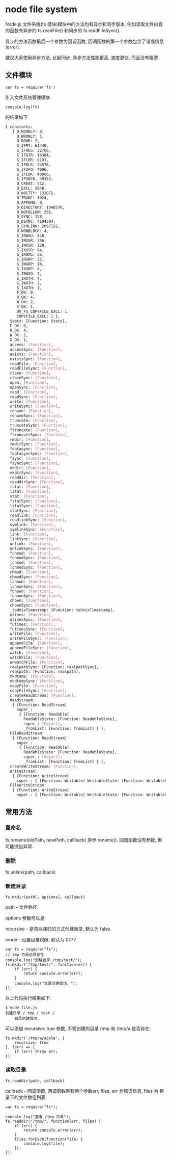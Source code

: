 # node file system

Node.js 文件系统(fs 模块)模块中的方法均有异步和同步版本, 例如读取文件内容的函数有异步的 fs.readFile() 和同步的 fs.readFileSync(). 

异步的方法函数最后一个参数为回调函数, 回调函数的第一个参数包含了错误信息(error). 

建议大家使用异步方法, 比起同步, 异步方法性能更高, 速度更快, 而且没有阻塞. 

## 文件模块

    var fs = require('fs')

引入文件系统管理模块

    console.log(fs)

的结果如下

```bash
{ constants: 
   { O_RDONLY: 0,
     O_WRONLY: 1,
     O_RDWR: 2,
     S_IFMT: 61440,
     S_IFREG: 32768,
     S_IFDIR: 16384,
     S_IFCHR: 8192,
     S_IFBLK: 24576,
     S_IFIFO: 4096,
     S_IFLNK: 40960,
     S_IFSOCK: 49152,
     O_CREAT: 512,
     O_EXCL: 2048,
     O_NOCTTY: 131072,
     O_TRUNC: 1024,
     O_APPEND: 8,
     O_DIRECTORY: 1048576,
     O_NOFOLLOW: 256,
     O_SYNC: 128,
     O_DSYNC: 4194304,
     O_SYMLINK: 2097152,
     O_NONBLOCK: 4,
     S_IRWXU: 448,
     S_IRUSR: 256,
     S_IWUSR: 128,
     S_IXUSR: 64,
     S_IRWXG: 56,
     S_IRGRP: 32,
     S_IWGRP: 16,
     S_IXGRP: 8,
     S_IRWXO: 7,
     S_IROTH: 4,
     S_IWOTH: 2,
     S_IXOTH: 1,
     F_OK: 0,
     R_OK: 4,
     W_OK: 2,
     X_OK: 1,
     UV_FS_COPYFILE_EXCL: 1,
     COPYFILE_EXCL: 1 },
  Stats: [Function: Stats],
  F_OK: 0,
  R_OK: 4,
  W_OK: 2,
  X_OK: 1,
  access: [Function],
  accessSync: [Function],
  exists: [Function],
  existsSync: [Function],
  readFile: [Function],
  readFileSync: [Function],
  close: [Function],
  closeSync: [Function],
  open: [Function],
  openSync: [Function],
  read: [Function],
  readSync: [Function],
  write: [Function],
  writeSync: [Function],
  rename: [Function],
  renameSync: [Function],
  truncate: [Function],
  truncateSync: [Function],
  ftruncate: [Function],
  ftruncateSync: [Function],
  rmdir: [Function],
  rmdirSync: [Function],
  fdatasync: [Function],
  fdatasyncSync: [Function],
  fsync: [Function],
  fsyncSync: [Function],
  mkdir: [Function],
  mkdirSync: [Function],
  readdir: [Function],
  readdirSync: [Function],
  fstat: [Function],
  lstat: [Function],
  stat: [Function],
  fstatSync: [Function],
  lstatSync: [Function],
  statSync: [Function],
  readlink: [Function],
  readlinkSync: [Function],
  symlink: [Function],
  symlinkSync: [Function],
  link: [Function],
  linkSync: [Function],
  unlink: [Function],
  unlinkSync: [Function],
  fchmod: [Function],
  fchmodSync: [Function],
  lchmod: [Function],
  lchmodSync: [Function],
  chmod: [Function],
  chmodSync: [Function],
  lchown: [Function],
  lchownSync: [Function],
  fchown: [Function],
  fchownSync: [Function],
  chown: [Function],
  chownSync: [Function],
  _toUnixTimestamp: [Function: toUnixTimestamp],
  utimes: [Function],
  utimesSync: [Function],
  futimes: [Function],
  futimesSync: [Function],
  writeFile: [Function],
  writeFileSync: [Function],
  appendFile: [Function],
  appendFileSync: [Function],
  watch: [Function],
  watchFile: [Function],
  unwatchFile: [Function],
  realpathSync: [Function: realpathSync],
  realpath: [Function: realpath],
  mkdtemp: [Function],
  mkdtempSync: [Function],
  copyFile: [Function],
  copyFileSync: [Function],
  createReadStream: [Function],
  ReadStream: 
   { [Function: ReadStream]
     super_: 
      { [Function: Readable]
        ReadableState: [Function: ReadableState],
        super_: [Object],
        _fromList: [Function: fromList] } },
  FileReadStream: 
   { [Function: ReadStream]
     super_: 
      { [Function: Readable]
        ReadableState: [Function: ReadableState],
        super_: [Object],
        _fromList: [Function: fromList] } },
  createWriteStream: [Function],
  WriteStream: 
   { [Function: WriteStream]
     super_: { [Function: Writable] WritableState: [Function: WritableState], super_: [Object] } },
  FileWriteStream: 
   { [Function: WriteStream]
     super_: { [Function: Writable] WritableState: [Function: WritableState], super_: [Object] } } }
```

## 常用方法

### 重命名

fs.rename(oldPath, newPath, callback)
异步 rename(). 回调函数没有参数, 但可能抛出异常. 

### 删除

fs.unlink(path, callback)

### 新建目录

    fs.mkdir(path[, options], callback)

path - 文件路径. 

options 参数可以是: 

recursive - 是否以递归的方式创建目录, 默认为 false. 

mode - 设置目录权限, 默认为 0777. 

    var fs = require("fs");
    // tmp 目录必须存在
    console.log("创建目录 /tmp/test/");
    fs.mkdir("/tmp/test/", function(err) {
        if (err) {
            return console.error(err);
        }
        console.log("目录创建成功。");
    });

以上代码执行结果如下: 

```
$ node file.js
创建目录 / tmp / test /
    目录创建成功.
```

可以添加 recursive: true 参数, 不管创建的目录 /tmp 和 /tmp/a 是否存在: 

    fs.mkdir('/tmp/a/apple', {
        recursive: true
    }, (err) => {
        if (err) throw err;
    });

### 读取目录

    fs.readdir(path, callback)

callback - 回调函数, 回调函数带有两个参数err, files, err 为错误信息, files 为 目录下的文件数组列表. 

    var fs = require("fs");

    console.log("查看 /tmp 目录");
    fs.readdir("/tmp/", function(err, files) {
        if (err) {
            return console.error(err);
        }
        files.forEach(function(file) {
            console.log(file);
        });
    });



